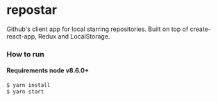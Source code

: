 # repostar
Github's client app for local starring repositories. 
Built on top of create-react-app, Redux and LocalStorage.

### How to run 

#### Requirements node v8.6.0+

```sh
$ yarn install
$ yarn start
```
